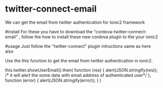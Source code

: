 # twitter-connect-email
We can get the email from twitter authentication for Ionic2 framework

#install 
For these you have to download the "cordova-twitter-connect-email" , follow the how to install these new cordova plugin to the your ionic2

#usage
Just follow the "twitter-connect" plugin intructions same as here also

Use the this function to get the email from twitter authentication in ionic2.


this.twitter.showUserEmail().then(
			function (res) {
				alert(JSON.stringify(res));
        /* it will alert the some data with email address of authenticated user*/
			},
			function (error) {
				alert(JSON.stringify(error));
			}
		)
